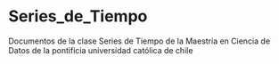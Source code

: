 # Series_de_Tiempo
Documentos de la clase Series de Tiempo de la Maestría en Ciencia de Datos de la pontificia universidad católica de chile
